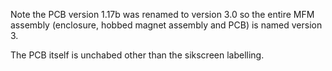 Note the PCB version 1.17b was renamed to version 3.0 so the entire MFM assembly (enclosure, hobbed magnet assembly and PCB) is named version 3.

The PCB itself is unchabed other than the sikscreen labelling.
